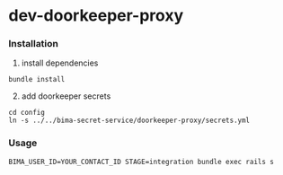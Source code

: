 # dev-doorkeeper-proxy

### Installation

1. install dependencies
```
bundle install
```

2. add doorkeeper secrets
```
cd config
ln -s ../../bima-secret-service/doorkeeper-proxy/secrets.yml
```


### Usage

```
BIMA_USER_ID=YOUR_CONTACT_ID STAGE=integration bundle exec rails s
```
